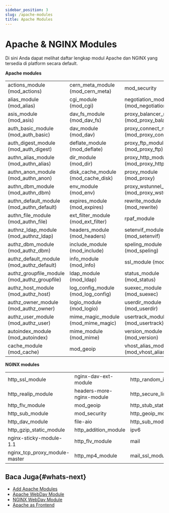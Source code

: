 ```yaml
---
sidebar_position: 3
slug: /apache-modules
title: Apache Modules
---
```

# Apache & NGINX Modules

Di sini Anda dapat melihat daftar lengkap modul Apache dan NGINX yang tersedia di platform secara default.

**Apache modules**

<table>
  <tr>
    <td>actions_module (mod_actions)</td>
    <td>cern_meta_module (mod_cern_meta)</td>
    <td>mod_security</td>
  </tr>
  <tr>
    <td>alias_module (mod_alias)</td>
    <td>cgi_module (mod_cgi)</td>
    <td>negotiation_module (mod_negotiation)</td>
  </tr>
  <tr>
    <td>asis_module (mod_asis)</td>
    <td>dav_fs_module (mod_dav_fs)</td>
    <td>proxy_balancer_module (mod_proxy_balancer)</td>
  </tr>
  <tr>
    <td>auth_basic_module (mod_auth_basic)</td>
    <td>dav_module (mod_dav)</td>
    <td>proxy_connect_module (mod_proxy_connect)</td>
  </tr>
  <tr>
    <td>auth_digest_module (mod_auth_digest)</td>
    <td>deflate_module (mod_deflate)</td>
    <td>proxy_ftp_module (mod_proxy_ftp)</td>
  </tr>
  <tr>
    <td>authn_alias_module (mod_authn_alias)</td>
    <td>dir_module (mod_dir)</td>
    <td>proxy_http_module (mod_proxy_http)</td>
  </tr>
  <tr>
    <td>authn_anon_module (mod_authn_anon)</td>
    <td>disk_cache_module (mod_cache_disk)</td>
    <td>proxy_module (mod_proxy)</td>
  </tr>
  <tr>
    <td>authn_dbm_module (mod_authn_dbm)</td>
    <td>env_module (mod_env)</td>
    <td>proxy_wstunnel_module (mod_proxy_wstunnel)</td>
  </tr>
  <tr>
    <td>authn_default_module (mod_authn_default)</td>
    <td>expires_module (mod_expires)</td>
    <td>rewrite_module (mod_rewrite)</td>
  </tr>
  <tr>
    <td>authn_file_module (mod_authn_file)</td>
    <td>ext_filter_module (mod_ext_filter)</td>
    <td>rpaf_module</td>
  </tr>
  <tr>
    <td>authnz_ldap_module (mod_authnz_ldap)</td>
    <td>headers_module (mod_headers)</td>
    <td>setenvif_module (mod_setenvif)</td>
  </tr>
  <tr>
    <td>authz_dbm_module (mod_authz_dbm)</td>
    <td>include_module (mod_include)</td>
    <td>speling_module (mod_speling)</td>
  </tr>
  <tr>
    <td>authz_default_module (mod_authz_default)</td>
    <td>info_module (mod_info)</td>
    <td>ssl_module (mod_ssl)</td>
  </tr>
  <tr>
    <td>authz_groupfile_module (mod_authz_groupfile)</td>
    <td>ldap_module (mod_ldap)</td>
    <td>status_module (mod_status)</td>
  </tr>
  <tr>
    <td>authz_host_module (mod_authz_host)</td>
    <td>log_config_module (mod_log_config)</td>
    <td>suexec_module (mod_suexec)</td>
  </tr>
  <tr>
    <td>authz_owner_module (mod_authz_owner)</td>
    <td>logio_module (mod_logio)</td>
    <td>userdir_module (mod_userdir)</td>
  </tr>
  <tr>
    <td>authz_user_module (mod_authz_user)</td>
    <td>mime_magic_module (mod_mime_magic)</td>
    <td>usertrack_module (mod_usertrack)</td>
  </tr>
  <tr>
    <td>autoindex_module (mod_autoindex)</td>
    <td>mime_module (mod_mime)</td>
    <td>version_module (mod_version)</td>
  </tr>
  <tr>
    <td>cache_module (mod_cache)</td>
    <td>mod_geoip</td>
    <td>vhost_alias_module (mod_vhost_alias)</td>
  </tr>
</table>

**NGINX modules**

<table>
  <tr>
    <td>http_ssl_module</td>
    <td>nginx-dav-ext-module</td>
    <td>http_random_index_module</td>
  </tr>
  <tr>
    <td>http_realip_module</td>
    <td>headers-more-nginx-module</td>
    <td>http_secure_link_module</td>
  </tr>
  <tr>
    <td>http_flv_module</td>
    <td>mod_geoip</td>
    <td>http_stub_status_module</td>
  </tr>
  <tr>
    <td>http_sub_module</td>
    <td>mod_security</td>
    <td>http_geoip_module</td>
  </tr>
  <tr>
    <td>http_dav_module</td>
    <td>file-aio</td>
    <td>http_sub_module</td>
  </tr>
  <tr>
    <td>http_gzip_static_module</td>
    <td>http_addition_module</td>
    <td>ipv6</td>
  </tr>
  <tr>
    <td>nginx-sticky-module-1.1</td>
    <td>http_flv_module</td>
    <td>mail</td>
  </tr>
  <tr>
    <td>nginx_tcp_proxy_module-master</td>
    <td>http_mp4_module</td>
    <td>mail_ssl_module</td>
  </tr>
</table>

## Baca Juga{#whats-next}

  * [Add Apache Modules](https://docs.dewacloud.com/docs/add-apache-modules/)
  * [Apache WebDav Module](https://docs.dewacloud.com/docs/apache-webdav-module/)
  * [NGINX WebDav Module](https://docs.dewacloud.com/docs/nginx-webdav-module/)
  * [Apache as Frontend](https://docs.dewacloud.com/docs/tomcat-behind-apache/)